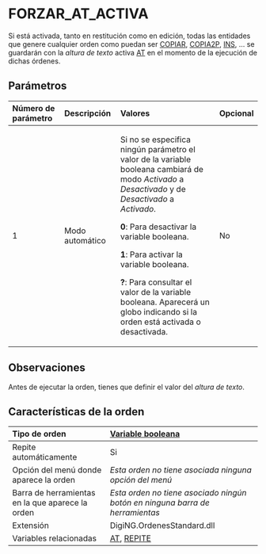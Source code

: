 # FORZAR\_AT\_ACTIVA

Si está activada, tanto en restitución como en edición, todas las entidades que genere cualquier orden como puedan ser [COPIAR](/digi3d-net/referencia/digi3d.net/ventana-de-dibujo/variables/f/COPIAR.html), [COPIA2P](/digi3d-net/referencia/digi3d.net/ventana-de-dibujo/variables/f/COPIA2P.html), [INS](/digi3d-net/referencia/digi3d.net/ventana-de-dibujo/variables/f/INS.html), ... se guardarán con la _altura de texto_ activa [AT](/digi3d-net/referencia/digi3d.net/ventana-de-dibujo/variables/f/AT.html) en el momento de la ejecución de dichas órdenes.

## Parámetros

<table>
  <thead>
    <tr>
      <th style="text-align:left">N&#xFA;mero de par&#xE1;metro</th>
      <th style="text-align:left">Descripci&#xF3;n</th>
      <th style="text-align:left">Valores</th>
      <th style="text-align:left">Opcional</th>
    </tr>
  </thead>
  <tbody>
    <tr>
      <td style="text-align:left">1</td>
      <td style="text-align:left">Modo autom&#xE1;tico</td>
      <td style="text-align:left">
        <p>Si no se especifica ning&#xFA;n par&#xE1;metro el valor de la variable
          booleana cambiar&#xE1; de modo <em>Activado</em> a <em>Desactivado</em> y de <em>Desactivado</em> a <em>Activado</em>.</p>
        <p><b>0</b>: Para desactivar la variable booleana.</p>
        <p><b>1</b>: Para activar la variable booleana.</p>
        <p><b>?</b>: Para consultar el valor de la variable booleana. Aparecer&#xE1;
          un globo indicando si la orden est&#xE1; activada o desactivada.</p>
      </td>
      <td style="text-align:left">No</td>
    </tr>
  </tbody>
</table>

## Observaciones

Antes de ejecutar la orden, tienes que definir el valor del _altura de texto_.

## Características de la orden

| Tipo de orden | [Variable booleana](forzar-at-activa.md) |
| :--- | :--- |
| Repite automáticamente | Si |
| Opción del menú donde aparece la orden | _Esta orden no tiene asociada ninguna opción del menú_ |
| Barra de herramientas en la que aparece la orden | _Esta orden no tiene asociado ningún botón en ninguna barra de herramientas_ |
| Extensión | DigiNG.OrdenesStandard.dll |
| Variables relacionadas | [AT](/digi3d-net/referencia/digi3d.net/ventana-de-dibujo/variables/f/AT.html), [REPITE](/digi3d-net/referencia/digi3d.net/ventana-de-dibujo/variables/f/REPITE.html) |

